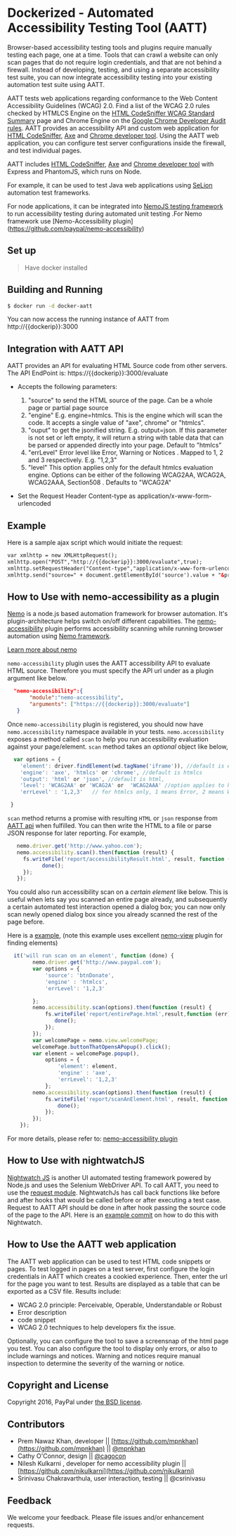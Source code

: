 # Dockerized - Automated Accessibility Testing Tool (AATT)

Browser-based accessibility testing tools and plugins require manually testing each page, one at a time. Tools that can crawl a website can only scan pages that do not require login credentials, and that are not behind a firewall. Instead of developing, testing, and using a separate accessibility test suite, you can now integrate accessibility testing into your existing automation test suite using AATT.
 
AATT tests web applications regarding conformance to the Web Content Accessibility Guidelines (WCAG) 2.0. 
Find a list of the WCAG 2.0 rules checked by HTMLCS Engine on the [HTML CodeSniffer WCAG Standard Summary](http://squizlabs.github.io/HTML_CodeSniffer/Standards/WCAG2/) page and Chrome Engine on the [Google Chrome Developer Audit rules](https://github.com/GoogleChrome/accessibility-developer-tools/wiki/Audit-Rules).
AATT provides an accessibility API and custom web application for [HTML CodeSniffer](http://squizlabs.github.io/HTML_CodeSniffer/), [Axe](https://github.com/dequelabs/axe-core) and [Chrome developer tool](https://github.com/GoogleChrome/accessibility-developer-tools).  Using the AATT web application, you can configure test server configurations inside the firewall, and test individual pages.

AATT includes [HTML CodeSniffer](http://squizlabs.github.io/HTML_CodeSniffer/), [Axe](https://github.com/dequelabs/axe-core) and [Chrome developer tool](https://github.com/GoogleChrome/accessibility-developer-tools) with Express and PhantomJS, which runs on Node. 

For example, it can be used to test Java web applications using [SeLion](https://github.com/paypal/selion/) automation test frameworks. 

For node applications, it can be integrated into [NemoJS testing framework](https://github.com/paypal/nemo)  to run accessibility testing during automated unit testing .For Nemo framework use [Nemo-Accessibility plugin] (https://github.com/paypal/nemo-accessibility)



## Set up

> Have docker installed

## Building and Running

```sh
$ docker run -d docker-aatt

```

You can now access the running instance of AATT from http://{{dockerip}}:3000


## Integration with AATT API
AATT provides an API for evaluating HTML Source code from other servers. The API EndPoint is: https://{{dockerip}}:3000/evaluate

* Accepts the following parameters:
  1. "source" to send the HTML source of the page. Can be a whole page or partial page source 
  2. "engine" E.g. engine=htmlcs. This is the engine which will scan the code. It accepts a single value of "axe", chrome" or "htmlcs". 
  3. "ouput" to get the jsonified string. E.g. output=json.  If this parameter is not set or left empty, it will return a string with table data that can be parsed or appended directly into your page.
  Default to "htmlcs"
  4. "errLevel" Error level like Error, Warning or Notices .  Mapped to 1, 2 and 3 respectively. E.g. "1,2,3"
  5. "level" This option applies only for the default htmlcs evaluation engine. Options can be either of the following WCAG2AA, WCAG2A, WCAG2AAA, Section508  . Defaults to "WCAG2A"

    
* Set the Request Header Content-type as application/x-www-form-urlencoded

## Example
 
Here is a sample ajax script which would initiate the request:

``` html
var xmlhttp = new XMLHttpRequest();
xmlhttp.open("POST","http://{{dockerip}}:3000/evaluate",true); 
xmlhttp.setRequestHeader("Content-type","application/x-www-form-urlencoded");
xmlhttp.send("source=" + document.getElementById('source').value + "&priority=" + document.getElementById('priority').value);

```
## How to Use with nemo-accessibility as a plugin

[Nemo](https://github.com/paypal/nemo) is a node.js based automation framework for browser automation. It's plugin-architecture helps switch on/off different capabilities. The [nemo-accessibility](https://github.com/paypal/nemo-accessibility) plugin performs accessibility scanning while running browser automation using [Nemo framework](https://github.com/paypal/nemo).

 [Learn more about nemo](https://github.com/paypal/nemo)

`nemo-accessibility` plugin uses the AATT accessibility API to evaluate HTML source. Therefore you must specify the API url under as a plugin argument like below.

 ```json
   "nemo-accessibility":{
        "module":"nemo-accessibility",
        "arguments": ["https://{{dockerip}}:3000/evaluate"]
    }
 ```
Once `nemo-accessibility` plugin is registered, you should now have `nemo.accessibility` namespace available in your tests. `nemo.accessibility` exposes a method called `scan` to help you run accessibility evaluation against your page/element. `scan` method takes an _optional_ object like below,

```javascript
  var options = {
    'element': driver.findElement(wd.tagName('iframe')), //default is entire page
    'engine': 'axe', 'htmlcs' or 'chrome', //default is htmlcs    
    'output': 'html' or 'json', //default is html,
    'level': 'WCAG2AA' or 'WCAG2A' or  'WCAG2AAA' //option applies to htmlcs only and default to WCAG2AA
    'errLevel' : '1,2,3'   // for htmlcs only, 1 means Error, 2 means Warning, 3 means Notice  default:1,2,3

 }
```

`scan` method returns a promise with resulting `HTML` or `json` response from [AATT api][1] when fulfilled. You can then write the HTML to a file or parse JSON response for later reporting. For example,

``` javascript
   nemo.driver.get('http://www.yahoo.com');
   nemo.accessibility.scan().then(function (result) {
     fs.writeFile('report/accessibilityResult.html', result, function (err) {
           done();
     });
   });
```

You could also run accessibility scan on a _certain_ _element_ like below. This is useful when lets say you scanned an entire page already, and subsequently a certain automated test interaction opened a dialog box; you can now only scan newly opened dialog box since you already scanned the rest of the page before.

Here is a  [example](https://github.com/paypal/nemo-accessibility/blob/master/example/dynamicpage.js), (note this example uses excellent [nemo-view](https://github.com/paypal/nemo-view) plugin for finding elements)

```javascript
  it('will run scan on an element', function (done) {
        nemo.driver.get('http://www.paypal.com');
        var options = {
            'source': 'btnDonate',
            'engine' : 'htmlcs',
            'errLevel': '1,2,3'

        };        
        nemo.accessibility.scan(options).then(function (result) {
            fs.writeFile('report/entirePage.html',result,function (err) {
               done();
            });
        });
        var welcomePage = nemo.view.welcomePage;
        welcomePage.buttonThatOpensAPopup().click();
        var element = welcomePage.popup(),
            options = {
                'element': element,
                'engine' : 'axe',
                'errLevel': '1,2,3'
            };
        nemo.accessibility.scan(options).then(function (result) {
            fs.writeFile('report/scanAnElement.html', result, function (err) {
                done();
            });
        });
    });
```
For more details, please refer to: [nemo-accessibility plugin](https://github.com/paypal/nemo-accessibility)

## How to Use with nightwatchJS
[Nightwatch JS](http://nightwatchjs.org ) is another UI automated testing framework powered by Node.js and uses the Selenium WebDriver API. To call AATT, you need to use the [request module](https://github.com/request/request). NightwatchJs has call back functions like before and after hooks that would be called before or after executing a test case. Request to AATT API should be done in after hook passing the source code of the page to the API.  Here is an [example commit](https://github.com/mpnkhan/nightwatch/commit/a377e860e0bfbd21d9e365e86fb3e6c4ec0e63f0)  on how to do this with Nightwatch. 

## How to Use the AATT web application 
 
The AATT web application can be used to test HTML code snippets or pages. To test logged in pages on a test server, first configure the login credentials in AATT which creates a cookied experience. Then, enter the url for the page you want to test. 
Results are displayed as a table that can be exported as a CSV file.
Results include:  
* WCAG 2.0 principle: Perceivable, Operable, Understandable or Robust 
* Error description
* code snippet
* WCAG 2.0 techniques to help developers fix the issue. 

Optionally, you can configure the tool to save a screensnap of the html page you test. You can also configure the tool to display only errors, or also to include warnings and notices. Warning and notices require manual inspection to determine the severity of the warning or notice.

## Copyright and License

Copyright 2016, PayPal under [the BSD license](LICENSE.md).

[1]: https://yourhostname/evaluate "AATT api"

## Contributors
 - Prem Nawaz Khan,  developer || [https://github.com/mpnkhan](https://github.com/mpnkhan) || [@mpnkhan](https://twitter.com/mpnkhan)
 - Cathy O'Connor, design || [@cagocon](https://twitter.com/cagocon)
 - Nilesh Kulkarni ,  developer for nemo accessibility plugin ||[https://github.com/nikulkarni](https://github.com/nikulkarni)
 - Srinivasu Chakravarthula, user interaction, testing || @csrinivasu

## Feedback
We welcome your feedback. Please file issues and/or enhancement requests.

